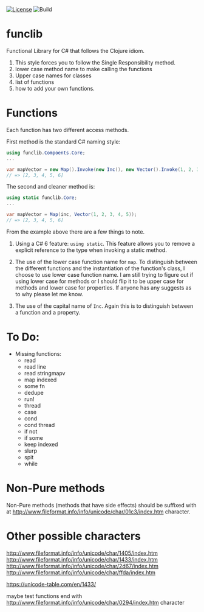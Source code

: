 ﻿[![License](https://img.shields.io/badge/License-EPL%201.0-red.svg)](https://opensource.org/licenses/EPL-1.0)
![Build](https://travis-ci.org/yiglas/funclib.svg?branch=master)

# funclib

Functional Library for C# that follows the Clojure idiom.

1. This style forces you to follow the Single Responsibility method.
2. lower case method name to make calling the functions
3. Upper case names for classes
4. list of functions
5. how to add your own functions.


# Functions

Each function has two different access methods.

First method is the standard C# naming style:
```csharp
using funclib.Compoents.Core;
...

var mapVector = new Map().Invoke(new Inc(), new Vector().Invoke(1, 2, 3, 4, 5));
// => [2, 3, 4, 5, 6]
```

The second and cleaner method is:
```csharp
using static funclib.Core;
...

var mapVector = Map(inc, Vector(1, 2, 3, 4, 5));
// => [2, 3, 4, 5, 6]
```

From the example above there are a few things to note.

1. Using a C# 6 feature: `using static`. This feature allows you to remove a explicit reference to the type when invoking a static method.

2. The use of the lower case function name for `map`. To distinguish between the different functions and the instantiation of the
function's class, I choose to use lower case function name. I am still trying to figure out if using lower case for methods or I should
flip it to be upper case for methods and lower case for properties. If anyone has any suggests as to why please let me know.

3. The use of the capital name of `Inc`. Again this is to distinguish between a function and a property.



# To Do:
* Missing functions:
	- read
	- read line
	- read stringmapv
	- map indexed
	- some fn
	- dedupe
	- run!
	- thread
	- case
	- cond
	- cond thread
	- if not
	- if some
	- keep indexed
	- slurp
	- spit
	- while

# Non-Pure methods
Non-Pure methods (methods that have side effects) should be suffixed with at http://www.fileformat.info/info/unicode/char/01c3/index.htm character.

# Other possible characters
http://www.fileformat.info/info/unicode/char/1405/index.htm
http://www.fileformat.info/info/unicode/char/1433/index.htm
http://www.fileformat.info/info/unicode/char/2d67/index.htm
http://www.fileformat.info/info/unicode/char/ffda/index.htm


https://unicode-table.com/en/1433/

maybe test functions end with http://www.fileformat.info/info/unicode/char/0294/index.htm character
